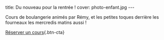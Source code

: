    title: Du nouveau pour la rentrée !
    cover: photo-enfant.jpg
    ---
    
Cours de boulangerie animés par Rémy, et les petites toques derrière les fourneaux les mercredis matins aussi !

[Réserver un cours](planning){.btn-cta}